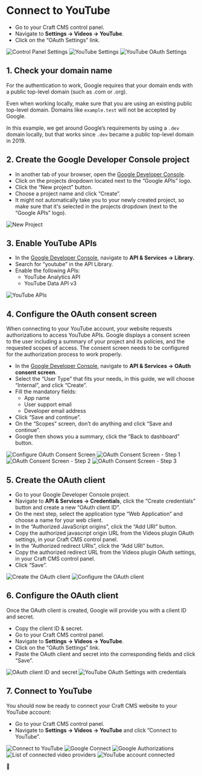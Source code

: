 # Connect to YouTube

- Go to your Craft CMS control panel.
- Navigate to **Settings → Videos → YouTube**.
- Click on the “OAuth Settings” link.

![Control Panel Settings](./resources/youtube/craft-1.png)
![YouTube Settings](./resources/youtube/craft-2.png)
![YouTube OAuth Settings](./resources/youtube/craft-3.png)

## 1. Check your domain name

For the authentication to work, Google requires that your domain ends with a public top-level domain (such as .com or .org).

Even when working locally, make sure that you are using an existing public top-level domain. Domains like `example.test` will not be accepted by Google.

In this example, we get around Google’s requirements by using a `.dev` domain locally, but that works since `.dev` became a public top-level domain in 2019.

## 2. Create the Google Developer Console project

- In another tab of your browser, open the [Google Developer Console](https://console.developers.google.com/).
- Click on the projects dropdown located next to the “Google APIs” logo.
- Click the “New project” button.  
- Choose a project name and click “Create”.
- It might not automatically take you to your newly created project, so make sure that it's selected in the projects dropdown (next to the “Google APIs” logo).

![New Project](./resources/youtube/oauth-project-1.png)


## 3. Enable YouTube APIs

- In the [Google Developer Console](https://console.developers.google.com/), navigate to **API & Services → Library.**
- Search for “youtube” in the API Library.
- Enable the following APIs:
    -  YouTube Analytics API
    -  YouTube Data API v3

![YouTube APIs](./resources/youtube/oauth-project-2.png)

## 4. Configure the OAuth consent screen

When connecting to your YouTube account, your website requests authorizations to access YouTube APIs. Google displays a consent screen to the user including a summary of your project and its policies, and the requested scopes of access. The consent screen needs to be configured for the authorization process to work properly.

- In the [Google Developer Console](https://console.developers.google.com/), navigate to **API & Services → OAuth consent screen**.
- Select the “User Type” that fits your needs, in this guide, we will choose “Internal”, and click “Create”.
- Fill the mandatory fields:
    - App name
    - User support email
    - Developer email address
- Click “Save and continue”.
- On the “Scopes” screen, don’t do anything and click “Save and continue”.
- Google then shows you a summary, click the “Back to dashboard” button.

![Configure OAuth Consent Screen](./resources/youtube/oauth-consent-screen-1.png)
![OAuth Consent Screen - Step 1](./resources/youtube/oauth-consent-screen-2.png)
![OAuth Consent Screen - Step 2](./resources/youtube/oauth-consent-screen-3.png)
![OAuth Consent Screen - Step 3](./resources/youtube/oauth-consent-screen-4.png)

## 5. Create the OAuth client

- Go to your Google Developer Console project.
- Navigate to **API & Services → Credentials**, click the “Create credentials” button and create a new “OAuth client ID”.
- On the next step, select the application type “Web Application” and choose a name for your web client.
- In the “Authorized JavaScript origins”, click the “Add URI” button.
- Copy the authorized javascript origin URL from the Videos plugin OAuth settings, in your Craft CMS control panel.
- In the “Authorized redirect URIs”, click the “Add URI” button.
- Copy the authorized redirect URL from the Videos plugin OAuth settings, in your Craft CMS control panel.
- Click “Save”.


![Create the OAuth client](./resources/youtube/oauth-client-1.png)
![Configure the OAuth client](./resources/youtube/oauth-client-2.png)

## 6. Configure the OAuth client

Once the OAuth client is created, Google will provide you with a client ID and secret.

- Copy the client ID & secret.
- Go to your Craft CMS control panel.
- Navigate to **Settings → Videos → YouTube**.
- Click on the “OAuth Settings” link.
- Paste the OAuth client and secret into the corresponding fields and click “Save”.

![OAuth client ID and secret](./resources/youtube/oauth-client-3.png)
![YouTube OAuth Settings with credentials](./resources/youtube/craft-4.png)

## 7. Connect to YouTube

You should now be ready to connect your Craft CMS website to your YouTube account:

- Go to your Craft CMS control panel.
- Navigate to **Settings → Videos → YouTube** and click ”Connect to YouTube”.

![Connect to YouTube](./resources/youtube/craft-5.png)
![Google Connect](./resources/youtube/craft-6.png)
![Google Authorizations](./resources/youtube/craft-7.png)
![List of connected video providers](./resources/youtube/craft-8.png)
![YouTube account connected](./resources/youtube/craft-9.png)

🎉
